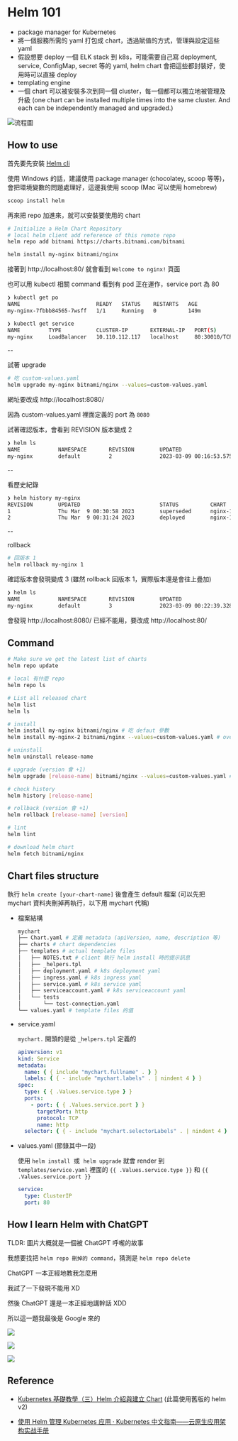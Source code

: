 # Helm 101

- package manager for Kubernetes
- 將一個服務所需的 yaml 打包成 chart，透過賦值的方式，管理與設定這些 yaml
- 假設想要 deploy 一個 ELK stack 到 k8s，可能需要自己寫 deployment, service, ConfigMap, secret 等的 yaml, helm chart 會把這些都封裝好，使用時可以直接 deploy
- templating engine
- 一個 chart 可以被安裝多次到同一個 cluster，每一個都可以獨立地被管理及升級 (one chart can be installed multiple times into the same cluster. And each can be independently managed and upgraded.)

![流程圖](https://s3.us-west-2.amazonaws.com/secure.notion-static.com/3f393187-d247-4bd9-880b-2752d9561bb4/Untitled.png?X-Amz-Algorithm=AWS4-HMAC-SHA256&X-Amz-Content-Sha256=UNSIGNED-PAYLOAD&X-Amz-Credential=AKIAT73L2G45EIPT3X45%2F20230308%2Fus-west-2%2Fs3%2Faws4_request&X-Amz-Date=20230308T152112Z&X-Amz-Expires=86400&X-Amz-Signature=057ad540d5a06131942c468c6406fad032caa0b570f1d4e31891a80c6958cfea&X-Amz-SignedHeaders=host&response-content-disposition=filename%3D%22Untitled.png%22&x-id=GetObject)

## How to use

首先要先安裝 [Helm cli](https://helm.sh/docs/intro/install/#from-script)

使用 Windows 的話，建議使用 package manager (chocolatey, scoop 等等)，會把環境變數的問題處理好，這邊我使用 scoop (Mac 可以使用 homebrew)

```bash
scoop install helm
```

再來把 repo 加進來，就可以安裝要使用的 chart

```bash
# Initialize a Helm Chart Repository
# local helm client add reference of this remote repo
helm repo add bitnami https://charts.bitnami.com/bitnami

helm install my-nginx bitnami/nginx
```

接著到 http://localhost:80/ 就會看到 `Welcome to nginx!` 頁面

也可以用 kubectl 相關 command 看到有 pod 正在運作，service port 為 80

```bash
❯ kubectl get po
NAME                        READY   STATUS    RESTARTS   AGE
my-nginx-7fbbb84565-7wsff   1/1     Running   0          149m

❯ kubectl get service
NAME         TYPE           CLUSTER-IP       EXTERNAL-IP   PORT(S)        AGE
my-nginx     LoadBalancer   10.110.112.117   localhost     80:30010/TCP   150m
```

--

試著 upgrade

```bash
# 吃 custom-values.yaml
helm upgrade my-nginx bitnami/nginx --values=custom-values.yaml
```

網址要改成 http://localhost:8080/

因為 custom-values.yaml 裡面定義的 port 為 `8080`

試著確認版本，會看到 REVISION 版本變成 2

```bash
❯ helm ls
NAME            NAMESPACE       REVISION        UPDATED                                 STATUS          CHART           APP VERSION
my-nginx        default         2               2023-03-09 00:16:53.5755009 +0800 CST   deployed        nginx-13.2.29   1.23.3
```

--

看歷史紀錄

```bash
❯ helm history my-nginx
REVISION        UPDATED                         STATUS          CHART           APP VERSION     DESCRIPTION
1               Thu Mar  9 00:30:58 2023        superseded      nginx-13.2.29   1.23.3          Install complete
2               Thu Mar  9 00:31:24 2023        deployed        nginx-13.2.29   1.23.3          Upgrade complete
```

--

rollback

```bash
# 回版本 1
helm rollback my-nginx 1
```

確認版本會發現變成 3 (雖然 rollback 回版本 1，實際版本還是會往上疊加)

```bash
❯ helm ls
NAME            NAMESPACE       REVISION        UPDATED                                 STATUS          CHART           APP VERSION
my-nginx        default         3               2023-03-09 00:22:39.3289515 +0800 CST   deployed        nginx-13.2.29   1.23.3
```

會發現 http://localhost:8080/ 已經不能用，要改成 http://localhost:80/

## Command

```bash
# Make sure we get the latest list of charts
helm repo update

# local 有什麼 repo
helm repo ls

# List all released chart
helm list
helm ls

# install
helm install my-nginx bitnami/nginx # 吃 defaut 參數
helm install my-nginx-2 bitnami/nginx --values=custom-values.yaml # override values

# uninstall
helm uninstall release-name

# upgrade (version 會 +1)
helm upgrade [release-name] bitnami/nginx --values=custom-values.yaml # with values

# check history
helm history [release-name]

# rollback (version 會 +1)
helm rollback [release-name] [version]

# lint
helm lint

# download helm chart
helm fetch bitnami/nginx
```

## Chart files structure

執行 `helm create [your-chart-name]` 後會產生 default 檔案 (可以先把 mychart 資料夾刪掉再執行，以下用 mychart 代稱)

- 檔案結構

  ```bash
  mychart
  ├── Chart.yaml # 定義 metadata (apiVersion, name, description 等)
  ├── charts # chart dependencies
  ├── templates # actual template files
  │   ├── NOTES.txt # client 執行 helm install 時的提示訊息
  │   ├── _helpers.tpl
  │   ├── deployment.yaml # k8s deployment yaml
  │   ├── ingress.yaml # k8s ingress yaml
  │   ├── service.yaml # k8s service yaml
  │   ├── serviceaccount.yaml # k8s serviceaccount yaml
  │   └── tests
  │       └── test-connection.yaml
  └── values.yaml # template files 的值
  ```

- service.yaml

  `mychart.` 開頭的是從 `_helpers.tpl` 定義的

  ```yaml
  apiVersion: v1
  kind: Service
  metadata:
    name: { { include "mychart.fullname" . } }
    labels: { { - include "mychart.labels" . | nindent 4 } }
  spec:
    type: { { .Values.service.type } }
    ports:
      - port: { { .Values.service.port } }
        targetPort: http
        protocol: TCP
        name: http
    selector: { { - include "mychart.selectorLabels" . | nindent 4 } }
  ```

- values.yaml (節錄其中一段)

  使用 `helm install`  或  `helm upgrade` 就會 render 到 `templates/service.yaml` 裡面的 `{{ .Values.service.type }}` 和 `{{ .Values.service.port }}`

  ```yaml
  service:
    type: ClusterIP
    port: 80
  ```

## How I learn Helm with ChatGPT

TLDR: 圖片大概就是一個被 ChatGPT 呼嚨的故事

我想要找把 `helm repo 刪掉的 command`，猜測是 `helm repo delete`

ChatGPT 一本正經地教我怎麼用

我試了一下發現不能用 XD

然後 ChatGPT 還是一本正經地講幹話 XDD

所以這一題我最後是 Google 來的

![](https://i.imgur.com/qg1wdEL.png)

![](https://i.imgur.com/gGdW8XH.png)

![](https://i.imgur.com/3JAIZLs.png)

## Reference

- [Kubernetes 基礎教學（三）Helm 介紹與建立 Chart](https://cwhu.medium.com/kubernetes-helm-chart-tutorial-fbdad62a8b61) (此篇使用舊版的 helm v2)

- [使用 Helm 管理 Kubernetes 应用 · Kubernetes 中文指南——云原生应用架构实战手册](https://jimmysong.io/kubernetes-handbook/practice/helm.html#使用helm管理kubernetes应用)
